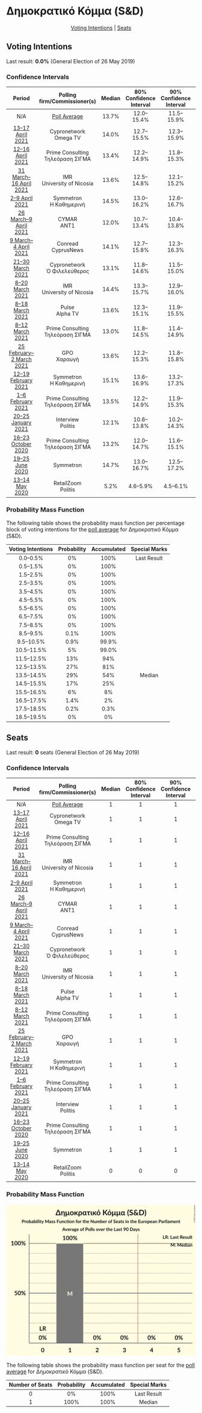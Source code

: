 # Δημοκρατικό Κόμμα (S&D)

<p align="center"><a href="#voting-intentions">Voting Intentions</a> | <a href="#seats">Seats</a></p>

## Voting Intentions

Last result: **0.0%** (General Election of 26 May 2019)

### Confidence Intervals

| Period     | Polling firm/Commissioner(s) | Median | 80% Confidence Interval | 90% Confidence Interval | 95% Confidence Interval | 99% Confidence Interval |
|:----------:|:----------------:|:-----------:|:-----------------------:|:-----------------------:|:-----------------------:|:-----------------------:|
| N/A | [Poll Average](average.html) | 13.7% | 12.0–15.4% | 11.5–15.9% | 11.0–16.3% | 10.2–17.2% |
| [13–17 April 2021](2021-04-17-Cypronetwork.html) | Cypronetwork <br> Omega TV | 14.0% | 12.7–15.5% | 12.3–15.9% | 12.0–16.3% | 11.4–17.1% |
| [12–16 April 2021](2021-04-16-PrimeConsulting.html) | Prime Consulting <br> Τηλεόραση ΣΙΓΜΑ | 13.4% | 12.2–14.9% | 11.8–15.3% | 11.5–15.6% | 10.9–16.3% |
| [31 March–16 April 2021](2021-04-16-IMR.html) | IMR <br> University of Nicosia | 13.6% | 12.5–14.8% | 12.1–15.2% | 11.9–15.5% | 11.4–16.1% |
| [2–9 April 2021](2021-04-09-Symmetron.html) | Symmetron <br> Η Καθημερινή | 14.5% | 13.0–16.2% | 12.6–16.7% | 12.2–17.1% | 11.6–18.0% |
| [26 March–9 April 2021](2021-04-09-CYMAR.html) | CYMAR <br> ANT1 | 12.0% | 10.7–13.4% | 10.4–13.8% | 10.1–14.1% | 9.5–14.8% |
| [9 March–4 April 2021](2021-04-04-Conread.html) | Conread <br> CyprusNews | 14.1% | 12.7–15.8% | 12.3–16.3% | 11.9–16.7% | 11.3–17.5% |
| [21–30 March 2021](2021-03-30-Cypronetwork.html) | Cypronetwork <br> Ὁ Φιλελεύθερος | 13.1% | 11.8–14.6% | 11.5–15.0% | 11.1–15.3% | 10.6–16.1% |
| [8–20 March 2021](2021-03-20-IMR.html) | IMR <br> University of Nicosia | 14.4% | 13.3–15.7% | 12.9–16.0% | 12.7–16.3% | 12.1–16.9% |
| [8–18 March 2021](2021-03-18-Pulse.html) | Pulse <br> Alpha TV | 13.6% | 12.3–15.1% | 11.9–15.5% | 11.6–15.9% | 11.0–16.6% |
| [8–12 March 2021](2021-03-12-PrimeConsulting.html) | Prime Consulting <br> Τηλεόραση ΣΙΓΜΑ | 13.0% | 11.8–14.5% | 11.4–14.9% | 11.1–15.2% | 10.6–15.9% |
| [25 February–2 March 2021](2021-03-02-GPO.html) | GPO <br> Χαραυγή | 13.6% | 12.2–15.3% | 11.8–15.8% | 11.4–16.2% | 10.8–17.0% |
| [12–19 February 2021](2021-02-19-Symmetron.html) | Symmetron <br> Η Καθημερινή | 15.1% | 13.6–16.9% | 13.2–17.3% | 12.8–17.8% | 12.1–18.6% |
| [1–6 February 2021](2021-02-06-PrimeConsulting.html) | Prime Consulting <br> Τηλεόραση ΣΙΓΜΑ | 13.5% | 12.2–14.9% | 11.9–15.3% | 11.6–15.6% | 11.0–16.3% |
| [20–25 January 2021](2021-01-25-Interview.html) | Interview <br> Politis | 12.1% | 10.6–13.8% | 10.2–14.3% | 9.9–14.7% | 9.2–15.5% |
| [16–23 October 2020](2020-10-23-PrimeConsulting.html) | Prime Consulting <br> Τηλεόραση ΣΙΓΜΑ | 13.2% | 12.0–14.7% | 11.6–15.1% | 11.3–15.4% | 10.7–16.1% |
| [19–25 June 2020](2020-06-25-Symmetron.html) | Symmetron | 14.7% | 13.0–16.7% | 12.5–17.2% | 12.1–17.7% | 11.3–18.7% |
| [13–14 May 2020](2020-05-14-RetailZoom.html) | RetailZoom <br> Politis | 5.2% | 4.6–5.9% | 4.5–6.1% | 4.3–6.2% | 4.1–6.6% |

### Probability Mass Function

The following table shows the probability mass function per percentage block of voting intentions for the [poll average](average.html) for Δημοκρατικό Κόμμα (S&D).

| Voting Intentions | Probability | Accumulated | Special Marks |
|:-----------------:|:-----------:|:-----------:|:-------------:|
| 0.0–0.5% | 0% | 100% | Last Result |
| 0.5–1.5% | 0% | 100% |  |
| 1.5–2.5% | 0% | 100% |  |
| 2.5–3.5% | 0% | 100% |  |
| 3.5–4.5% | 0% | 100% |  |
| 4.5–5.5% | 0% | 100% |  |
| 5.5–6.5% | 0% | 100% |  |
| 6.5–7.5% | 0% | 100% |  |
| 7.5–8.5% | 0% | 100% |  |
| 8.5–9.5% | 0.1% | 100% |  |
| 9.5–10.5% | 0.9% | 99.9% |  |
| 10.5–11.5% | 5% | 99.0% |  |
| 11.5–12.5% | 13% | 94% |  |
| 12.5–13.5% | 27% | 81% |  |
| 13.5–14.5% | 29% | 54% | Median |
| 14.5–15.5% | 17% | 25% |  |
| 15.5–16.5% | 6% | 8% |  |
| 16.5–17.5% | 1.4% | 2% |  |
| 17.5–18.5% | 0.2% | 0.3% |  |
| 18.5–19.5% | 0% | 0% |  |


## Seats

Last result: **0** seats (General Election of 26 May 2019)

### Confidence Intervals

| Period     | Polling firm/Commissioner(s) | Median | 80% Confidence Interval | 90% Confidence Interval | 95% Confidence Interval | 99% Confidence Interval |
|:----------:|:----------------:|:------:|:-----------------------:|:-----------------------:|:-----------------------:|:-----------------------:|
| N/A | [Poll Average](average.html) | 1 | 1 | 1 | 1 | 1 |
| [13–17 April 2021](2021-04-17-Cypronetwork.html) | Cypronetwork <br> Omega TV | 1 | 1 | 1 | 1 | 1 |
| [12–16 April 2021](2021-04-16-PrimeConsulting.html) | Prime Consulting <br> Τηλεόραση ΣΙΓΜΑ | 1 | 1 | 1 | 1 | 1 |
| [31 March–16 April 2021](2021-04-16-IMR.html) | IMR <br> University of Nicosia | 1 | 1 | 1 | 1 | 1 |
| [2–9 April 2021](2021-04-09-Symmetron.html) | Symmetron <br> Η Καθημερινή | 1 | 1 | 1 | 1 | 1 |
| [26 March–9 April 2021](2021-04-09-CYMAR.html) | CYMAR <br> ANT1 | 1 | 1 | 1 | 1 | 1 |
| [9 March–4 April 2021](2021-04-04-Conread.html) | Conread <br> CyprusNews | 1 | 1 | 1 | 1 | 1 |
| [21–30 March 2021](2021-03-30-Cypronetwork.html) | Cypronetwork <br> Ὁ Φιλελεύθερος | 1 | 1 | 1 | 1 | 1 |
| [8–20 March 2021](2021-03-20-IMR.html) | IMR <br> University of Nicosia | 1 | 1 | 1 | 1 | 1 |
| [8–18 March 2021](2021-03-18-Pulse.html) | Pulse <br> Alpha TV | 1 | 1 | 1 | 1 | 1 |
| [8–12 March 2021](2021-03-12-PrimeConsulting.html) | Prime Consulting <br> Τηλεόραση ΣΙΓΜΑ | 1 | 1 | 1 | 1 | 1 |
| [25 February–2 March 2021](2021-03-02-GPO.html) | GPO <br> Χαραυγή | 1 | 1 | 1 | 1 | 1 |
| [12–19 February 2021](2021-02-19-Symmetron.html) | Symmetron <br> Η Καθημερινή | 1 | 1 | 1 | 1 | 1 |
| [1–6 February 2021](2021-02-06-PrimeConsulting.html) | Prime Consulting <br> Τηλεόραση ΣΙΓΜΑ | 1 | 1 | 1 | 1 | 1 |
| [20–25 January 2021](2021-01-25-Interview.html) | Interview <br> Politis | 1 | 1 | 1 | 1 | 1 |
| [16–23 October 2020](2020-10-23-PrimeConsulting.html) | Prime Consulting <br> Τηλεόραση ΣΙΓΜΑ | 1 | 1 | 1 | 1 | 1 |
| [19–25 June 2020](2020-06-25-Symmetron.html) | Symmetron | 1 | 1 | 1 | 1 | 1 |
| [13–14 May 2020](2020-05-14-RetailZoom.html) | RetailZoom <br> Politis | 0 | 0 | 0 | 0 | 0 |

### Probability Mass Function

![Graph with seats probability mass function not yet produced](average-seats-pmf-δημοκρατικόκόμμαsd.png "Seats Probability Mass Function")

The following table shows the probability mass function per seat for the [poll average](average.html) for Δημοκρατικό Κόμμα (S&D).

| Number of Seats | Probability | Accumulated | Special Marks |
|:---------------:|:-----------:|:-----------:|:-------------:|
| 0 | 0% | 100% | Last Result |
| 1 | 100% | 100% | Median |


